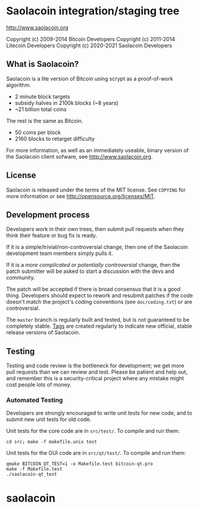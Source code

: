 Saolacoin integration/staging tree
================================

http://www.saolacoin.org

Copyright (c) 2009-2014 Bitcoin Developers
Copyright (c) 2011-2014 Litecoin Developers
Copyright (c) 2020-2021 Saolacoin Developers

What is Saolacoin?
----------------

Saolacoin is a lite version of Bitcoin using scrypt as a proof-of-work algorithm.
 - 2 minute block targets
 - subsidy halves in 2100k blocks (~8 years)
 - ~21 billion total coins

The rest is the same as Bitcoin.
 - 50 coins per block
 - 2160 blocks to retarget difficulty

For more information, as well as an immediately useable, binary version of
the Saolacoin client sofware, see http://www.saolacoin.org.

License
-------

Saolacoin is released under the terms of the MIT license. See `COPYING` for more
information or see http://opensource.org/licenses/MIT.

Development process
-------------------

Developers work in their own trees, then submit pull requests when they think
their feature or bug fix is ready.

If it is a simple/trivial/non-controversial change, then one of the Saolacoin
development team members simply pulls it.

If it is a *more complicated or potentially controversial* change, then the patch
submitter will be asked to start a discussion with the devs and community.

The patch will be accepted if there is broad consensus that it is a good thing.
Developers should expect to rework and resubmit patches if the code doesn't
match the project's coding conventions (see `doc/coding.txt`) or are
controversial.

The `master` branch is regularly built and tested, but is not guaranteed to be
completely stable. [Tags](https://github.com/saolacoin-project/saolacoin/tags) are created
regularly to indicate new official, stable release versions of Saolacoin.

Testing
-------

Testing and code review is the bottleneck for development; we get more pull
requests than we can review and test. Please be patient and help out, and
remember this is a security-critical project where any mistake might cost people
lots of money.

### Automated Testing

Developers are strongly encouraged to write unit tests for new code, and to
submit new unit tests for old code.

Unit tests for the core code are in `src/test/`. To compile and run them:

    cd src; make -f makefile.unix test

Unit tests for the GUI code are in `src/qt/test/`. To compile and run them:

    qmake BITCOIN_QT_TEST=1 -o Makefile.test bitcoin-qt.pro
    make -f Makefile.test
    ./saolacoin-qt_test

# saolacoin
